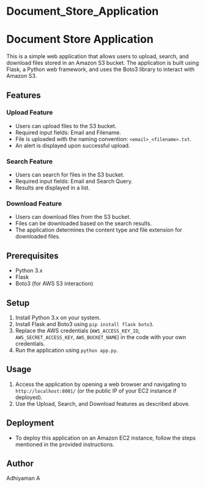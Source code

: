 # Document_Store_Application
# Document Store Application

This is a simple web application that allows users to upload, search, and download files stored in an Amazon S3 bucket. The application is built using Flask, a Python web framework, and uses the Boto3 library to interact with Amazon S3.

## Features

### Upload Feature
- Users can upload files to the S3 bucket.
- Required input fields: Email and Filename.
- File is uploaded with the naming convention: `<email>_<filename>.txt`.
- An alert is displayed upon successful upload.

### Search Feature
- Users can search for files in the S3 bucket.
- Required input fields: Email and Search Query.
- Results are displayed in a list.

### Download Feature
- Users can download files from the S3 bucket.
- Files can be downloaded based on the search results.
- The application determines the content type and file extension for downloaded files.

## Prerequisites
- Python 3.x
- Flask
- Boto3 (for AWS S3 interaction)

## Setup
1. Install Python 3.x on your system.
2. Install Flask and Boto3 using `pip install flask boto3`.
3. Replace the AWS credentials (`AWS_ACCESS_KEY_ID`, `AWS_SECRET_ACCESS_KEY`, `AWS_BUCKET_NAME`) in the code with your own credentials.
4. Run the application using `python app.py`.

## Usage
1. Access the application by opening a web browser and navigating to `http://localhost:8001/` (or the public IP of your EC2 instance if deployed).
2. Use the Upload, Search, and Download features as described above.

## Deployment
- To deploy this application on an Amazon EC2 instance, follow the steps mentioned in the provided instructions.

## Author
Adhiyaman A
